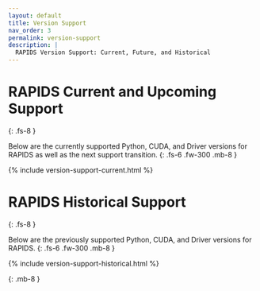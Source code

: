 ```yaml
---
layout: default
title: Version Support
nav_order: 3
permalink: version-support
description: |
  RAPIDS Version Support: Current, Future, and Historical
---
```


# RAPIDS Current and Upcoming Support
{: .fs-8 }

Below are the currently supported Python, CUDA, and Driver versions for RAPIDS as well as the next support transition.
{: .fs-6 .fw-300 .mb-8 }

{% include version-support-current.html %}

# RAPIDS Historical Support
{: .fs-8 }

Below are the previously supported Python, CUDA, and Driver versions for RAPIDS.
{: .fs-6 .fw-300 .mb-8 }

{% include version-support-historical.html %}

{: .mb-8 }
